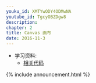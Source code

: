```yaml
---
youku_id: XMTYwODY4ODMwNA
youtube_id: TgcyOBZDgw8
description: 
chapter: 2
title: Canvas 画布
date: 2016-11-3
---
```

* 学习资料:
  * [相关代码](https://github.com/MorvanZhou/tutorials/blob/master/tkinterTUT/tk8_canvas.py)

{% include announcement.html %}